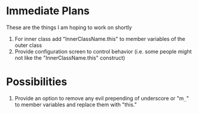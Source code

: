 # Immediate Plans #

These are the things I am hoping to work on shortly

  1. For inner class add "InnerClassName.this" to member variables of the outer class
  1. Provide configuration screen to control behavior (i.e. some people might not like the "InnerClassName.this" construct)

# Possibilities #

  1. Provide an option to remove any evil prepending of underscore or "m`_`" to member variables and replace them with "this."